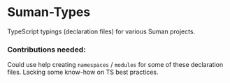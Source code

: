 <p>

# Suman-Types

<p>

TypeScript typings (declaration files) for various Suman projects.

<p>

### Contributions needed:
Could use help creating `namespaces` / `modules` for some of these declaration files.
Lacking some know-how on TS best practices.

